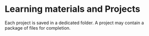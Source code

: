 # Learning materials and Projects
Each project is saved in a dedicated folder. 
A project may contain a package of files for completion.
